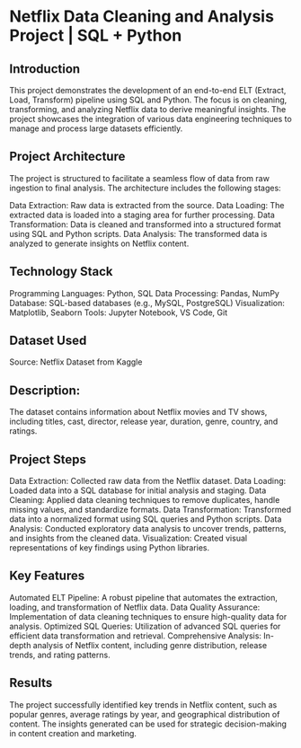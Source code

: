 # Netflix Data Cleaning and Analysis Project | SQL + Python

## Introduction
This project demonstrates the development of an end-to-end ELT (Extract, Load, Transform) pipeline using SQL and Python. The focus is on cleaning, transforming, and analyzing Netflix data to derive meaningful insights. The project showcases the integration of various data engineering techniques to manage and process large datasets efficiently.

## Project Architecture

The project is structured to facilitate a seamless flow of data from raw ingestion to final analysis. The architecture includes the following stages:

Data Extraction: Raw data is extracted from the source.
Data Loading: The extracted data is loaded into a staging area for further processing.
Data Transformation: Data is cleaned and transformed into a structured format using SQL and Python scripts.
Data Analysis: The transformed data is analyzed to generate insights on Netflix content.

## Technology Stack
Programming Languages: Python, SQL
Data Processing: Pandas, NumPy
Database: SQL-based databases (e.g., MySQL, PostgreSQL)
Visualization: Matplotlib, Seaborn
Tools: Jupyter Notebook, VS Code, Git

## Dataset Used
Source: Netflix Dataset from Kaggle

## Description: 
The dataset contains information about Netflix movies and TV shows, including titles, cast, director, release year, duration, genre, country, and ratings.

## Project Steps
Data Extraction: Collected raw data from the Netflix dataset.
Data Loading: Loaded data into a SQL database for initial analysis and staging.
Data Cleaning: Applied data cleaning techniques to remove duplicates, handle missing values, and standardize formats.
Data Transformation: Transformed data into a normalized format using SQL queries and Python scripts.
Data Analysis: Conducted exploratory data analysis to uncover trends, patterns, and insights from the cleaned data.
Visualization: Created visual representations of key findings using Python libraries.

## Key Features
Automated ELT Pipeline: A robust pipeline that automates the extraction, loading, and transformation of Netflix data.
Data Quality Assurance: Implementation of data cleaning techniques to ensure high-quality data for analysis.
Optimized SQL Queries: Utilization of advanced SQL queries for efficient data transformation and retrieval.
Comprehensive Analysis: In-depth analysis of Netflix content, including genre distribution, release trends, and rating patterns.

## Results
The project successfully identified key trends in Netflix content, such as popular genres, average ratings by year, and geographical distribution of content. The insights generated can be used for strategic decision-making in content creation and marketing.






